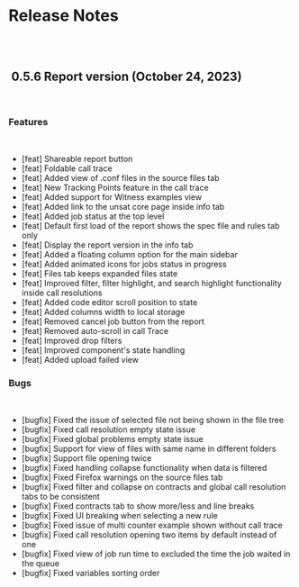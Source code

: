 Release Notes
=============
​
```{contents}
```
​
0.5.6 Report version (October 24, 2023)
---------------------------
​
### Features
​
- [feat] Shareable report button
- [feat] Foldable call trace
- [feat] Added view of .conf files in the source files tab
- [feat] New Tracking Points feature in the call trace
- [feat] Added support for Witness examples view
- [feat] Added link to the unsat core page inside info tab
- [feat] Added job status at the top level
- [feat] Default first load of the report shows the spec file and rules tab only
- [feat] Display the report version in the info tab
- [feat] Added a floating column option for the main sidebar
- [feat] Added animated icons for jobs status in progress
- [feat] Files tab keeps expanded files state
- [feat] Improved filter, filter highlight, and search highlight functionality inside call resolutions
- [feat] Added code editor scroll position to state
- [feat] Added columns width to local storage
- [feat] Removed cancel job button from the report
- [feat] Removed auto-scroll in call Trace
- [feat] Improved drop filters
- [feat] Improved component's state handling
- [feat] Added upload failed view
​
​
### Bugs
​
- [bugfix] Fixed the issue of selected file not being shown in the file tree
- [bugfix] Fixed call resolution empty state issue
- [bugfix] Fixed global problems empty state issue
- [bugfix] Support for view of files with same name in different folders
- [bugfix] Support file opening twice
- [bugfix] Fixed handling collapse functionality when data is filtered
- [bugfix] Fixed Firefox warnings on the source files tab
- [bugfix] Fixed filter and collapse on contracts and global call resolution tabs to be consistent
- [bugfix] Fixed contracts tab to show more/less and line breaks
- [bugfix] Fixed UI breaking when selecting a new rule
- [bugfix] Fixed issue of multi counter example shown without call trace
- [bugfix] Fixed call resolution opening two items by default instead of one
- [bugfix] Fixed view of job run time to excluded the time the job waited in the queue
- [bugfix] Fixed variables sorting order
​
​